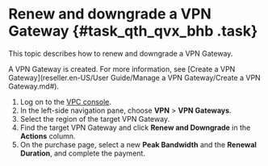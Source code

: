 # Renew and downgrade a VPN Gateway {#task_qth_qvx_bhb .task}

This topic describes how to renew and downgrade a VPN Gateway.

A VPN Gateway is created. For more information, see [Create a VPN Gateway](reseller.en-US/User Guide/Manage a VPN Gateway/Create a VPN Gateway.md#).

1.  Log on to the [VPC console](https://partners-intl.aliyun.com/login-required#/vpc). 
2.  In the left-side navigation pane, choose **VPN** \> **VPN Gateways**. 
3.  Select the region of the target VPN Gateway. 
4.  Find the target VPN Gateway and click **Renew and Downgrade** in the **Actions** column. 
5.  On the purchase page, select a new **Peak Bandwidth** and the **Renewal Duration**, and complete the payment. 


